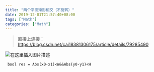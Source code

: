 ```yaml
---
title: "两个平面矩形相交（不旋转）"
date: 2019-12-01T21:57:40+08:00
tags: ["Math"]
categories: ["Math"]
---
```


<!--more-->

>直接上连接：https://blog.csdn.net/cai18381306175/article/details/79285490




  
![在这里插入图片描述](https://img-blog.csdnimg.cn/20181207180525390.png?x-oss-process=image/watermark,type_ZmFuZ3poZW5naGVpdGk,shadow_10,text_aHR0cHM6Ly9ibG9nLmNzZG4ubmV0L2NvZGluZ3JpdmVy,size_16,color_FFFFFF,t_70)

` bool res = Abs(x0-x1)<W&&Abs(y0-y1)<H`

